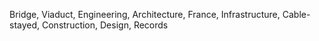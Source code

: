 Bridge, Viaduct, Engineering, Architecture, France, Infrastructure, Cable-stayed, Construction, Design, Records

